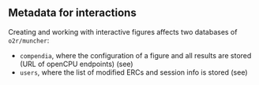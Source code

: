 ## Metadata for interactions

Creating and working with interactive figures affects two databases of `o2r/muncher`:

- `compendia`, where the configuration of a figure and all results are stored (URL of openCPU endpoints) (see)
- `users`, where the list of modified ERCs and session info is stored (see)


